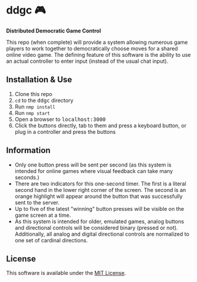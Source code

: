 # ddgc 🎮

**Distributed Democratic Game Control**

This repo (when complete) will provide a system allowing numerous game
players to work together to democratically choose moves for a shared
online video game. The defining feature of this software is the ability
to use an actual controller to enter input (instead of the usual chat
input).

## Installation & Use

1. Clone this repo
2. `cd` to the <samp>ddgc</samp> directory
3. Run `nmp install`
4. Run `nmp start`
5. Open a browser to <samp>localhost:3000</samp>
6. Click the buttons directly, tab to them and press a keyboard button,
   or plug in a controller and press the buttons

## Information

* Only one button press will be sent per second (as this system is
  intended for online games where visual feedback can take many seconds.)
* There are two indicators for this one-second timer. The first is a
  literal second hand in the lower right corner of the screen. The second
  is an orange highlight will appear around the button that was successfully
  sent to the server.
* Up to five of the latest "winning" button presses will be visible on the
  game screen at a time.
* As this system is intended for older, emulated games, analog buttons
  and directional controls will be considered binary (pressed or not).
  Additionally, all analog and digital directional controls are normalized
  to one set of cardinal directions.

## License

This software is available under the [MIT License](LICENSE).